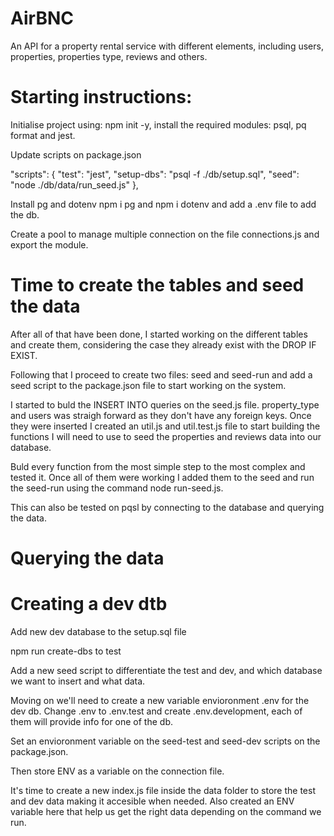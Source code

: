 # AirBNC
An API for a property rental service with different elements, including users, properties, properties type, reviews and others.

# Starting instructions:

Initialise project using: npm init -y, install the required modules: psql, pq format and jest.

Update scripts on package.json

 "scripts": {
    "test": "jest",
    "setup-dbs": "psql -f ./db/setup.sql",
    "seed": "node ./db/data/run_seed.js" 
  },

Install pg and dotenv npm i pg and npm i dotenv and add a .env file to add the db.

Create a pool to manage multiple connection on the file connections.js and export the module.

# Time to create the tables and seed the data

After all of that have been done, I started working on the different tables and create them, considering the case they already exist with the DROP IF EXIST.

Following that I proceed to create two files: seed and seed-run and add a seed script to the package.json file to start working on the system.

I started to buld the INSERT INTO queries on the seed.js file. property_type and users was straigh forward as they don't have any foreign keys. Once they were inserted I created an util.js and util.test.js file to start building the functions I will need to use to seed the properties and reviews data into our database.

Buld every function from the most simple step to the most complex and tested it. Once all of them were working I added them to the seed and run the seed-run using the command node run-seed.js.

This can also be tested on pqsl by connecting to the database and querying the data. 

# Querying the data

# Creating a dev dtb

Add new dev database to the setup.sql file

npm run create-dbs to test

Add a new seed script to differentiate the test and dev, and which database we want to insert and what data. 

Moving on we'll need to create a new variable envioronment .env for the dev db. Change .env to .env.test and create .env.development, each of them will provide info for one of the db.

Set an envioronment variable on the seed-test and seed-dev scripts on the package.json.

Then store ENV as a variable on the connection file.

It's time to create a new index.js file inside the data folder to store the test and dev data making it accesible when needed. Also created an ENV variable here that help us get the right data depending on the command we run. 





